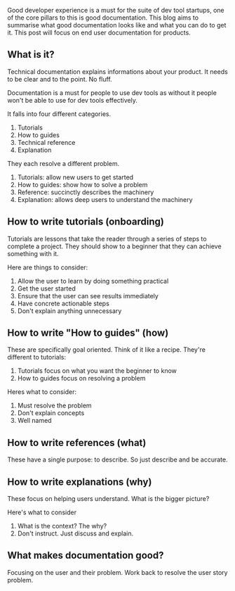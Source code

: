 Good developer experience is a must for the suite of dev tool startups, one of the core pillars to this is good documentation. This blog aims to summarise what good documentation looks like and what you can do to get it. This post will focus on end user documentation for products.
## What is it?
Technical documentation explains informations about your product. It needs to be clear and to the point. No fluff.

Documentation is a must for people to use dev tools as without it people won't be able to use for dev tools effectively.

It falls into four different categories.
1. Tutorials
2. How to guides
3. Technical reference
4. Explanation

They each resolve a different problem.
1. Tutorials: allow new users to get started
2. How to guides: show how to solve a problem
3. Reference: succinctly describes the machinery
4. Explanation: allows deep users to understand the machinery

## How to write tutorials (onboarding)
Tutorials are lessons that take the reader through a series of steps to complete a project. They should show to a beginner that they can achieve something with it.

Here are things to consider:
1. Allow the user to learn by doing something practical
2. Get the user started
3. Ensure that the user can see results immediately
4. Have concrete actionable steps
5. Don't explain anything unnecessary

## How to write "How to guides" (how)
These are specifically goal oriented. Think of it like a recipe. They're different to tutorials:
1. Tutorials focus on what you want the beginner to know
2. How to guides focus on resolving a problem

Heres what to consider:
1. Must resolve the problem
2. Don't explain concepts
3. Well named

## How to write references (what)
These have a single purpose: to describe. So just describe and be accurate.
## How to write explanations (why)
These focus on helping users understand. What is the bigger picture?

Here's what to consider
1. What is the context? The why?
2. Don't instruct. Just discuss and explain.

## What makes documentation good?
Focusing on the user and their problem. Work back to resolve the user story problem.